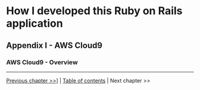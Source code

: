 # How I developed this Ruby on Rails application #


## Appendix I - AWS Cloud9 ##


### AWS Cloud9 - Overview ###


----------
[Previous chapter >>](../appendix_i_aws_cloud9/i_0_aws_cloud9_tot.md)] | [Table of contents](../how_i_developed_this_rails_application.md) | Next chapter >>